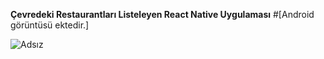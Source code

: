 **Çevredeki Restaurantları Listeleyen React Native Uygulaması**
#[Android görüntüsü ektedir.]

![Adsız](https://user-images.githubusercontent.com/40969473/84700130-51f33700-af5b-11ea-817a-74a206f779ab.png)
 

